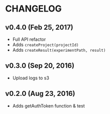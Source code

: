 # CHANGELOG

## v0.4.0 (Feb 25, 2017)
- Full API refactor
- Adds ``createProject(projectId)``
- Adds ``createResult(experimentPath, result)``

## v0.3.0 (Sep 20, 2016)
- Upload logs to s3

## v0.2.0 (Aug 23, 2016)
- Adds getAuthToken function & test
